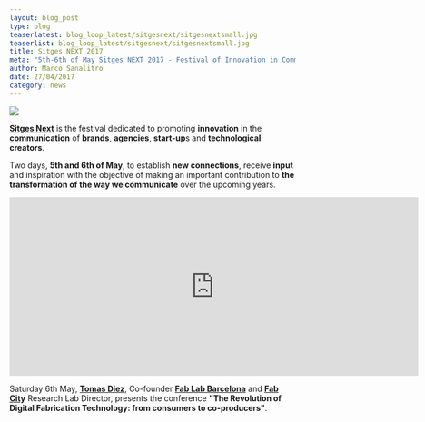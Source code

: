 ```yaml
---
layout: blog_post
type: blog
teaserlatest: blog_loop_latest/sitgesnext/sitgesnextsmall.jpg
teaserlist: blog_loop_latest/sitgesnext/sitgesnextsmall.jpg
title: Sitges NEXT 2017
meta: "5th-6th of May Sitges NEXT 2017 - Festival of Innovation in Communication. Tomas Diez, Co-founder Fab Lab Barcelona and Fab City Research Lab Director, presents .The Revolution of Digital Fabrication Technology: from consumers to co-producers."
author: Marco Sanalitro
date: 27/04/2017 
category: news
---
```

<img src= "http://www.fablabbcn.org/img/blog/blog_loop_latest/sitgesnext/sitgesnext1.jpg" align="middle"> 
<br>

<strong><a href="http://fablabbcn.org/">Sitges Next</a></strong> is the festival dedicated to promoting <strong>innovation</strong> in the <strong>communication</strong> of <strong>brands</strong>, <strong>agencies</strong>, <strong>start-up</strong>s and <strong>technological creators</strong>.

Two days, <strong>5th and 6th of May</strong>, to establish <strong>new connections</strong>, receive <strong>input</strong> and inspiration with the objective of making an important contribution to <strong>the transformation of the way we communicate</strong> over the upcoming years.

<iframe width="720" height="315" src="https://www.youtube.com/embed/TsOIpKj7dRE" frameborder="0" allowfullscreen></iframe>
<br>

Saturday 6th May, <strong><a href="http://fablabbcn.org/">Tomas Diez</a></strong>, Co-founder <strong><a href="http://fablabbcn.org/">Fab Lab Barcelona</a></strong> and <strong><a href="http://fab.city/">Fab City</a></strong> Research Lab Director, presents the conference <strong>"The Revolution of Digital Fabrication Technology: from consumers to co-producers"</strong>.






